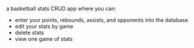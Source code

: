 a basketball stats CRUD app where you can:
- enter your points, rebounds, assists, and opponents into the database
- edit your stats by game
- delete stats
- view one game of stats 

